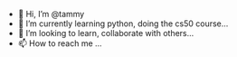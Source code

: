 - 👋 Hi, I’m @tammy
- 🌱 I’m currently learning python, doing the cs50 course...
- 💞️ I’m looking to learn, collaborate with others...
- 📫 How to reach me ...

<!---
tamsyncls/tamsyncls is a ✨ special ✨ repository because its `README.md` (this file) appears on your GitHub profile.
You can click the Preview link to take a look at your changes.
--->
